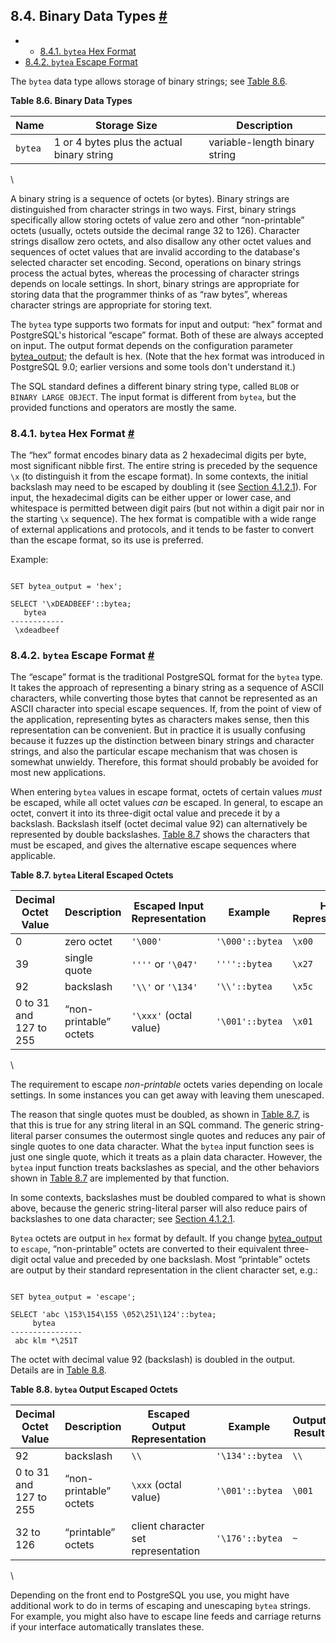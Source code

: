 ## 8.4. Binary Data Types [#](#DATATYPE-BINARY)

  * *   [8.4.1. `bytea` Hex Format](datatype-binary.html#DATATYPE-BINARY-BYTEA-HEX-FORMAT)
  * [8.4.2. `bytea` Escape Format](datatype-binary.html#DATATYPE-BINARY-BYTEA-ESCAPE-FORMAT)

The `bytea` data type allows storage of binary strings; see [Table 8.6](datatype-binary.html#DATATYPE-BINARY-TABLE "Table 8.6. Binary Data Types").

**Table 8.6. Binary Data Types**

| Name    | Storage Size                               | Description                   |
| ------- | ------------------------------------------ | ----------------------------- |
| `bytea` | 1 or 4 bytes plus the actual binary string | variable-length binary string |

\

A binary string is a sequence of octets (or bytes). Binary strings are distinguished from character strings in two ways. First, binary strings specifically allow storing octets of value zero and other “non-printable” octets (usually, octets outside the decimal range 32 to 126). Character strings disallow zero octets, and also disallow any other octet values and sequences of octet values that are invalid according to the database's selected character set encoding. Second, operations on binary strings process the actual bytes, whereas the processing of character strings depends on locale settings. In short, binary strings are appropriate for storing data that the programmer thinks of as “raw bytes”, whereas character strings are appropriate for storing text.

The `bytea` type supports two formats for input and output: “hex” format and PostgreSQL's historical “escape” format. Both of these are always accepted on input. The output format depends on the configuration parameter [bytea\_output](runtime-config-client.html#GUC-BYTEA-OUTPUT); the default is hex. (Note that the hex format was introduced in PostgreSQL 9.0; earlier versions and some tools don't understand it.)

The SQL standard defines a different binary string type, called `BLOB` or `BINARY LARGE OBJECT`. The input format is different from `bytea`, but the provided functions and operators are mostly the same.

### 8.4.1. `bytea` Hex Format [#](#DATATYPE-BINARY-BYTEA-HEX-FORMAT)

The “hex” format encodes binary data as 2 hexadecimal digits per byte, most significant nibble first. The entire string is preceded by the sequence `\x` (to distinguish it from the escape format). In some contexts, the initial backslash may need to be escaped by doubling it (see [Section 4.1.2.1](sql-syntax-lexical.html#SQL-SYNTAX-STRINGS "4.1.2.1. String Constants")). For input, the hexadecimal digits can be either upper or lower case, and whitespace is permitted between digit pairs (but not within a digit pair nor in the starting `\x` sequence). The hex format is compatible with a wide range of external applications and protocols, and it tends to be faster to convert than the escape format, so its use is preferred.

Example:

```

SET bytea_output = 'hex';

SELECT '\xDEADBEEF'::bytea;
   bytea
------------
 \xdeadbeef
```

### 8.4.2. `bytea` Escape Format [#](#DATATYPE-BINARY-BYTEA-ESCAPE-FORMAT)

The “escape” format is the traditional PostgreSQL format for the `bytea` type. It takes the approach of representing a binary string as a sequence of ASCII characters, while converting those bytes that cannot be represented as an ASCII character into special escape sequences. If, from the point of view of the application, representing bytes as characters makes sense, then this representation can be convenient. But in practice it is usually confusing because it fuzzes up the distinction between binary strings and character strings, and also the particular escape mechanism that was chosen is somewhat unwieldy. Therefore, this format should probably be avoided for most new applications.

When entering `bytea` values in escape format, octets of certain values *must* be escaped, while all octet values *can* be escaped. In general, to escape an octet, convert it into its three-digit octal value and precede it by a backslash. Backslash itself (octet decimal value 92) can alternatively be represented by double backslashes. [Table 8.7](datatype-binary.html#DATATYPE-BINARY-SQLESC "Table 8.7. bytea Literal Escaped Octets") shows the characters that must be escaped, and gives the alternative escape sequences where applicable.

**Table 8.7. `bytea` Literal Escaped Octets**

| Decimal Octet Value    | Description            | Escaped Input Representation | Example         | Hex Representation |
| ---------------------- | ---------------------- | ---------------------------- | --------------- | ------------------ |
| 0                      | zero octet             | `'\000'`                     | `'\000'::bytea` | `\x00`             |
| 39                     | single quote           | `''''` or `'\047'`           | `''''::bytea`   | `\x27`             |
| 92                     | backslash              | `'\\'` or `'\134'`           | `'\\'::bytea`   | `\x5c`             |
| 0 to 31 and 127 to 255 | “non-printable” octets | `'\xxx'` (octal value)       | `'\001'::bytea` | `\x01`             |

\

The requirement to escape *non-printable* octets varies depending on locale settings. In some instances you can get away with leaving them unescaped.

The reason that single quotes must be doubled, as shown in [Table 8.7](datatype-binary.html#DATATYPE-BINARY-SQLESC "Table 8.7. bytea Literal Escaped Octets"), is that this is true for any string literal in an SQL command. The generic string-literal parser consumes the outermost single quotes and reduces any pair of single quotes to one data character. What the `bytea` input function sees is just one single quote, which it treats as a plain data character. However, the `bytea` input function treats backslashes as special, and the other behaviors shown in [Table 8.7](datatype-binary.html#DATATYPE-BINARY-SQLESC "Table 8.7. bytea Literal Escaped Octets") are implemented by that function.

In some contexts, backslashes must be doubled compared to what is shown above, because the generic string-literal parser will also reduce pairs of backslashes to one data character; see [Section 4.1.2.1](sql-syntax-lexical.html#SQL-SYNTAX-STRINGS "4.1.2.1. String Constants").

`Bytea` octets are output in `hex` format by default. If you change [bytea\_output](runtime-config-client.html#GUC-BYTEA-OUTPUT) to `escape`, “non-printable” octets are converted to their equivalent three-digit octal value and preceded by one backslash. Most “printable” octets are output by their standard representation in the client character set, e.g.:

```

SET bytea_output = 'escape';

SELECT 'abc \153\154\155 \052\251\124'::bytea;
     bytea
----------------
 abc klm *\251T
```

The octet with decimal value 92 (backslash) is doubled in the output. Details are in [Table 8.8](datatype-binary.html#DATATYPE-BINARY-RESESC "Table 8.8. bytea Output Escaped Octets").

**Table 8.8. `bytea` Output Escaped Octets**

| Decimal Octet Value    | Description            | Escaped Output Representation       | Example         | Output Result |
| ---------------------- | ---------------------- | ----------------------------------- | --------------- | ------------- |
| 92                     | backslash              | `\\`                                | `'\134'::bytea` | `\\`          |
| 0 to 31 and 127 to 255 | “non-printable” octets | `\xxx` (octal value)                | `'\001'::bytea` | `\001`        |
| 32 to 126              | “printable” octets     | client character set representation | `'\176'::bytea` | `~`           |

\

Depending on the front end to PostgreSQL you use, you might have additional work to do in terms of escaping and unescaping `bytea` strings. For example, you might also have to escape line feeds and carriage returns if your interface automatically translates these.